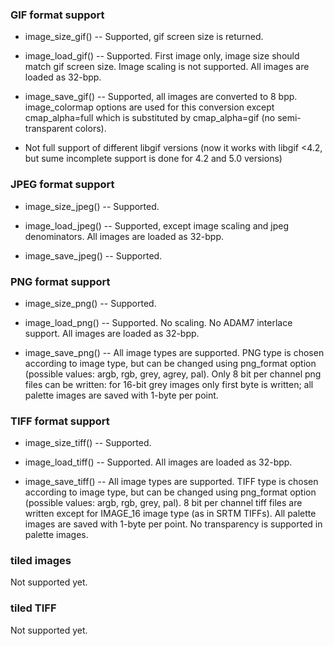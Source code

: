 ### GIF format support

* image_size_gif() -- Supported, gif screen size is returned.

* image_load_gif() -- Supported. First image only,
image size should match gif screen size. Image scaling is not supported.
All images are loaded as 32-bpp.

* image_save_gif() -- Supported, all images are converted to 8 bpp.
image_colormap options are used for this conversion except cmap_alpha=full
which is substituted by cmap_alpha=gif (no semi-transparent colors).

* Not full support of different libgif versions (now it works with libgif
<4.2, but sume incomplete support is done for 4.2 and 5.0 versions)

### JPEG format support

* image_size_jpeg() -- Supported.

* image_load_jpeg() -- Supported, except image scaling and jpeg denominators.
All images are loaded as 32-bpp.

* image_save_jpeg() -- Supported.

### PNG format support

* image_size_png() -- Supported.

* image_load_png() -- Supported. No scaling. No ADAM7 interlace support.
All images are loaded as 32-bpp.

* image_save_png() -- All image types are supported. PNG type is chosen
according to image type, but can be changed using png_format option
(possible values: argb, rgb, grey, agrey, pal). Only 8 bit per channel
png files can be written: for 16-bit grey images only first byte is
written; all palette images are saved with 1-byte per point.

### TIFF format support

* image_size_tiff() -- Supported.

* image_load_tiff() -- Supported. All images are loaded as 32-bpp.

* image_save_tiff() -- All image types are supported. TIFF type is chosen
according to image type, but can be changed using png_format option
(possible values: argb, rgb, grey, pal). 8 bit per channel tiff files are
written except for IMAGE_16 image type (as in SRTM TIFFs). All palette
images are saved with 1-byte per point. No transparency is supported in
palette images.

### tiled images

Not supported yet.

### tiled TIFF

Not supported yet.
